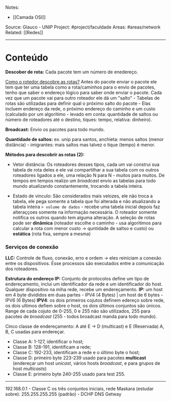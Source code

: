 Notes:
- [[Camada OSI]]

Source: Glauco - UNIP
Project: #project/faculdade 
Areas: #areas/network 
Related: [[Redes]]

---

# Conteúdo
**Descober de rota:**
Cada pacote tem um número de enedereço.

<u>Como o rotedor descobre as rotas?</u> Antes do pacote enviar o pacote ele tem que ter uma tabela como a rota/caminhos para o envio de pacotes, tenho que saber o endereço lógico para saber onde enviar o pacote. Cada vez que um pacote vai para outro roteador ele dá um "salto" - Tabelas de rotas são utilizadas para definir qual o próximo salto do pacote - Elas incluem endereço da rede, o próximo endereço do caminho e um custo (calculado por um algoritimo - levado em conta: quantidade de saltos ou número de roteadores até o destino, tiques: tempo, relativa: dinheiro).

**Broadcast:** Envio os pacotes para todo mundo.

**Quantidade de saltos:** ex. unip para santos, anchieta: menos saltos (menor distância) - imigrantes: mais saltos mas talvez o tique (tempo) é menor.

**Métodos para descobrir as rotas (2):**
- Vetor distância: Os roteadores desses tipos, cada um vai construi sua tabela de rota deles e ele vai compartilhar a sua tabela com os outros roteadores ligados a ele, uma relação N para N - muitos para muitos. De tempos em tempos realizo um *broadcast* envio as tabelas para todo mundo atualizando constantemente, trocando a tabela inteira.

- Estado de vinculo: São considerados mais velozes, ele não troca a tabela, ele pega somente a tabela que foi alterada e não atualizando a tabela inteira `> volume de dados` - recebe uma tabela inicial depois faz alteraççoes somente na informação necessária. O roteador somente notifica os outros quando tem alguma alteração. A seleção de rotas pode ser **dinâmica** (roteador escolhe o caminho - usa algoritimos para calcular a rota com menor custo -> quntidade de saltso e custo) ou **estática** (rota fixa, sempre a mesma)

### Serviços de conexão
**LLC:** Controle de fluxo, conexão, erro e ordem -> eles reiniciam a conexão entre os dispositivos. Esse processos são executados entre a comunicação dos roteadores.

**Estrutura do endereço IP:** Conjunto de protocolos define um tipo de endereçamento, inclui um identificador da rede e um identificador do host.
Qualquer dispositivo na miha rede, recebe um endereçamento.
**IP:** um host em 4 byte divididos em duas partes - IPV4 (4 Bytes) | um host de 6 bytes - IPV6 (6 Bytes)
**IPV4**: os dois primeiros cojutos definem edereço sobre rede, os dois ultimos defiem sobre o host, os dois últimos conjuntos são únicos. Range de cada cojuto de 0-255, 0 e 255 não são utilizados, 255 para pacotes de *broadcast* (255 - todos broadcast manda para todo mundo).

Cinco classe de endereçamento: A até E -> D (multicast) e E (Reservada) A, B, C usadas para endereçar.
- Classe A: 1-127, identificar o host;
- Classe B: 128-191, identificam a rede;
- Classe C: 192-233, identificam a rede e o último byte o host;
- Classe D: primeiro byte 223-239 usado para pacotes **multicast** (endereçar um host *unicast*, vários hosts *broadcast*, e para grupos de host *multicasts*)
- Classe E: primeiro byte 240-255 usado para test 255.

---

192.168.0.1 - Classe C os três conjuntos iniciais, rede
Maskara (estudar sobre): 255.255.255.255 (padrão) - 
DCHP
DNS
Getway